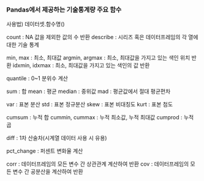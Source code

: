 ### Pandas에서 제공하는 기술통계량 주요 함수

사용법) 데이터셋.함수명()


count : NA 값을 제외한 값의 수 반환
describe : 시리즈 혹은 데이터프레임의 각 열에 대한 기술 통계


min, max : 최소, 최대값
argmin, argmax : 최소, 최대값을 가지고 있는 색인 위치 반환
idxmin, idxmax : 최소, 최대값을 가지고 있는 색인의 값 반환


quantile : 0~1 분위수 계산


sum : 합
mean : 평균
median : 중위값
mad : 평균값에서 절대 평균편차


var : 표본 분산
std : 표본 정규분산
skew : 표본 비대칭도
kurt : 표본 첨도


cumsum : 누적 합
cummin, cummax : 누적 최소값, 누적 최대값
cumprod : 누적 곱


diff : 1차 산술차(시계열 데이터 사용 시 유용)


pct_change : 퍼센트 변화율 계산


corr : 데이터프레임의 모든 변수 간 상관관계 계산하여 반환
cov : 데이터프레임의 모든 변수 간 공분산을 계산하여 반환

